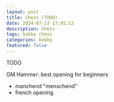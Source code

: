 ```yaml
---
layout: post
title: Chess (TODO)
date: 2024-07-23 17:01:13
description: Chess
tags: hobby chess
categories: hobby
featured: false
---
```


TODO 

GM Hammer: best opening for beginners
- manchend "menschend"
- french opening


